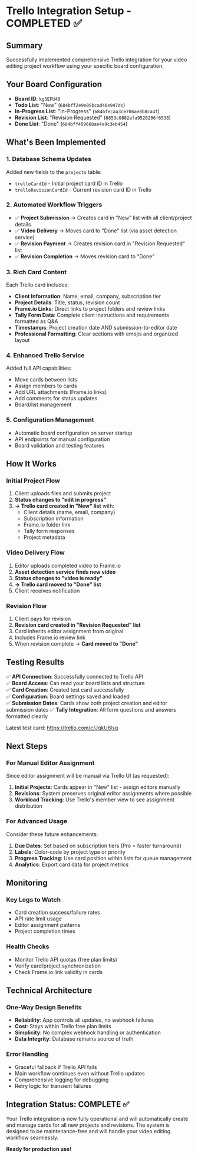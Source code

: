 # Trello Integration Setup - COMPLETED ✅

## Summary
Successfully implemented comprehensive Trello integration for your video editing project workflow using your specific board configuration.

## Your Board Configuration
- **Board ID**: `kg3EFU40`
- **Todo List**: "New" (`684bff2e9e09bcad40e947dc`)
- **In-Progress List**: "In-Progress" (`684bfecaa3ce706ae8b8ca4f`)
- **Revision List**: "Revision Requested" (`6853c0882efa9520206f6538`)  
- **Done List**: "Done" (`684bff459668ae4a9c3eb454`)

## What's Been Implemented

### 1. Database Schema Updates
Added new fields to the `projects` table:
- `trelloCardId` - Initial project card ID in Trello
- `trelloRevisionCardId` - Current revision card ID in Trello

### 2. Automated Workflow Triggers
- ✅ **Project Submission** → Creates card in "New" list with all client/project details
- ✅ **Video Delivery** → Moves card to "Done" list (via asset detection service)
- ✅ **Revision Payment** → Creates revision card in "Revision Requested" list
- ✅ **Revision Completion** → Moves revision card to "Done"

### 3. Rich Card Content
Each Trello card includes:
- **Client Information**: Name, email, company, subscription tier
- **Project Details**: Title, status, revision count
- **Frame.io Links**: Direct links to project folders and review links
- **Tally Form Data**: Complete client instructions and requirements formatted as Q&A
- **Timestamps**: Project creation date AND submission-to-editor date
- **Professional Formatting**: Clear sections with emojis and organized layout

### 4. Enhanced Trello Service
Added full API capabilities:
- Move cards between lists
- Assign members to cards
- Add URL attachments (Frame.io links)
- Add comments for status updates
- Board/list management

### 5. Configuration Management
- Automatic board configuration on server startup
- API endpoints for manual configuration
- Board validation and testing features

## How It Works

### Initial Project Flow
1. Client uploads files and submits project
2. **Status changes to "edit in progress"**
3. **→ Trello card created in "New" list** with:
   - Client details (name, email, company)
   - Subscription information
   - Frame.io folder link
   - Tally form responses
   - Project metadata

### Video Delivery Flow
1. Editor uploads completed video to Frame.io
2. **Asset detection service finds new video**
3. **Status changes to "video is ready"**
4. **→ Trello card moved to "Done" list**
5. Client receives notification

### Revision Flow
1. Client pays for revision
2. **Revision card created in "Revision Requested" list**
3. Card inherits editor assignment from original
4. Includes Frame.io review link
5. When revision complete → **Card moved to "Done"**

## Testing Results
✅ **API Connection**: Successfully connected to Trello API  
✅ **Board Access**: Can read your board lists and structure  
✅ **Card Creation**: Created test card successfully  
✅ **Configuration**: Board settings saved and loaded  
✅ **Submission Dates**: Cards show both project creation and editor submission dates
✅ **Tally Integration**: All form questions and answers formatted clearly

Latest test card: https://trello.com/c/JqkU6lsq

## Next Steps

### For Manual Editor Assignment
Since editor assignment will be manual via Trello UI (as requested):

1. **Initial Projects**: Cards appear in "New" list - assign editors manually
2. **Revisions**: System preserves original editor assignments where possible
3. **Workload Tracking**: Use Trello's member view to see assignment distribution

### For Advanced Usage
Consider these future enhancements:

1. **Due Dates**: Set based on subscription tiers (Pro = faster turnaround)
2. **Labels**: Color-code by project type or priority
3. **Progress Tracking**: Use card position within lists for queue management
4. **Analytics**: Export card data for project metrics

## Monitoring

### Key Logs to Watch
- Card creation success/failure rates
- API rate limit usage  
- Editor assignment patterns
- Project completion times

### Health Checks
- Monitor Trello API quotas (free plan limits)
- Verify card/project synchronization
- Check Frame.io link validity in cards

## Technical Architecture

### One-Way Design Benefits
- **Reliability**: App controls all updates, no webhook failures
- **Cost**: Stays within Trello free plan limits  
- **Simplicity**: No complex webhook handling or authentication
- **Data Integrity**: Database remains source of truth

### Error Handling
- Graceful fallback if Trello API fails
- Main workflow continues even without Trello updates
- Comprehensive logging for debugging
- Retry logic for transient failures

## Integration Status: COMPLETE ✅

Your Trello integration is now fully operational and will automatically create and manage cards for all new projects and revisions. The system is designed to be maintenance-free and will handle your video editing workflow seamlessly.

**Ready for production use!**